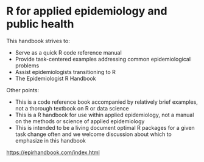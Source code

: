 # R for applied epidemiology and public health

This handbook strives to:

-   Serve as a quick R code reference manual
-   Provide task-centered examples addressing common epidemiological problems
-   Assist epidemiologists transitioning to R
-   The Epidemiologist R Handbook

Other points: 

- This is a code reference book accompanied by relatively brief examples, not a thorough textbook on R or data science 
- This is a R handbook for use within applied epidemiology, not a manual on the methods or science of applied epidemiology 
- This is intended to be a living document optimal R packages for a given task change often and we welcome discussion about which to emphasize in this handbook

<https://epirhandbook.com/index.html>
